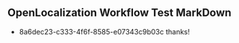 ## OpenLocalization Workflow Test MarkDown
* 8a6dec23-c333-4f6f-8585-e07343c9b03c thanks!

<!--HONumber=Jul16_HO4-->


